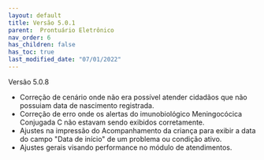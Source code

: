 ```yaml
---
layout: default
title: Versão 5.0.1
parent:  Prontuário Eletrônico
nav_order: 6
has_children: false
has_toc: true
last_modified_date: "07/01/2022"
---
```



Versão 5.0.8

* Correção de cenário onde não era possível atender cidadãos que não possuiam data de nascimento registrada.
* Correção de erro onde os alertas do imunobiológico Meningocócica Conjugada C não estavam sendo exibidos corretamente.
* Ajustes na impressão do Acompanhamento da criança para exibir a data do campo "Data de início" de um problema ou condição ativo.
* Ajustes gerais visando performance no módulo de atendimentos.

